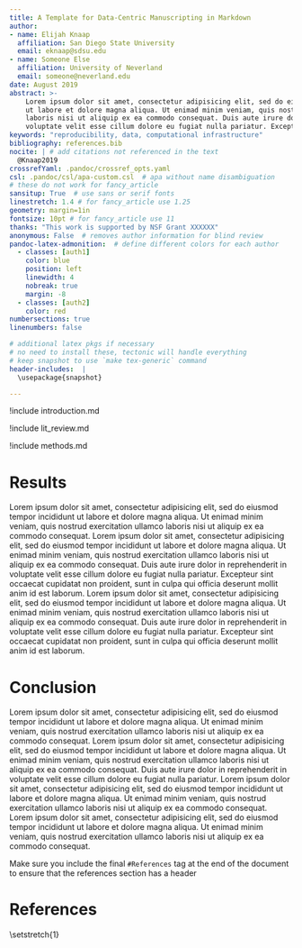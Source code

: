 ```yaml
---
title: A Template for Data-Centric Manuscripting in Markdown
author:
- name: Elijah Knaap
  affiliation: San Diego State University
  email: eknaap@sdsu.edu
- name: Someone Else
  affiliation: University of Neverland
  email: someone@neverland.edu
date: August 2019
abstract: >-
    Lorem ipsum dolor sit amet, consectetur adipisicing elit, sed do eiusmod tempor incididunt
    ut labore et dolore magna aliqua. Ut enimad minim veniam, quis nostrud exercitation ullamco
    laboris nisi ut aliquip ex ea commodo consequat. Duis aute irure dolor in reprehenderit in
    voluptate velit esse cillum dolore eu fugiat nulla pariatur. Excepteur sint occaecat cupidatat non proident, sunt in culpa qui officia deserunt mollit anim id est laborum.
keywords: "reproducibility, data, computational infrastructure"
bibliography: references.bib
nocite: | # add citations not referenced in the text
  @Knaap2019
crossrefYaml: .pandoc/crossref_opts.yaml
csl: .pandoc/csl/apa-custom.csl  # apa without name disambiguation
# these do not work for fancy_article
sansitup: True  # use sans or serif fonts
linestretch: 1.4 # for fancy_article use 1.25
geometry: margin=1in
fontsize: 10pt # for fancy_article use 11
thanks: "This work is supported by NSF Grant XXXXXX"
anonymous: False  # removes author information for blind review
pandoc-latex-admonition:  # define different colors for each author
  - classes: [auth1]
    color: blue
    position: left
    linewidth: 4
    nobreak: true
    margin: -8
  - classes: [auth2]
    color: red
numbersections: true
linenumbers: false

# additional latex pkgs if necessary
# no need to install these, tectonic will handle everything
# keep snapshot to use `make tex-generic` command
header-includes:  | 
  \usepackage{snapshot}

---
```


!include introduction.md

!include lit_review.md

!include methods.md

# Results

Lorem ipsum dolor sit amet, consectetur adipisicing elit, sed do eiusmod tempor incididunt ut labore
et dolore magna aliqua. Ut enimad minim veniam, quis nostrud exercitation ullamco laboris nisi ut
aliquip ex ea commodo consequat. Lorem ipsum dolor sit amet, consectetur adipisicing elit, sed do
eiusmod tempor incididunt ut labore et dolore magna aliqua. Ut enimad minim veniam, quis nostrud
exercitation ullamco laboris nisi ut aliquip ex ea commodo consequat. Duis aute irure dolor in
reprehenderit in voluptate velit esse cillum dolore eu fugiat nulla pariatur. Excepteur sint
occaecat cupidatat non proident, sunt in culpa qui officia deserunt mollit anim id est laborum.
Lorem ipsum dolor sit amet, consectetur adipisicing elit, sed do eiusmod tempor incididunt ut labore
et dolore magna aliqua. Ut enimad minim veniam, quis nostrud exercitation ullamco laboris nisi ut
aliquip ex ea commodo consequat. Duis aute irure dolor in reprehenderit in voluptate velit esse
cillum dolore eu fugiat nulla pariatur. Excepteur sint occaecat cupidatat non proident, sunt in
culpa qui officia deserunt mollit anim id est laborum.

# Conclusion

Lorem ipsum dolor sit amet, consectetur adipisicing elit, sed do eiusmod tempor incididunt ut labore
et dolore magna aliqua. Ut enimad minim veniam, quis nostrud exercitation ullamco laboris nisi ut
aliquip ex ea commodo consequat. Lorem ipsum dolor sit amet, consectetur adipisicing elit, sed do
eiusmod tempor incididunt ut labore et dolore magna aliqua. Ut enimad minim veniam, quis nostrud
exercitation ullamco laboris nisi ut aliquip ex ea commodo consequat. Duis aute irure dolor in
reprehenderit in voluptate velit esse cillum dolore eu fugiat nulla pariatur. Lorem ipsum dolor sit
amet, consectetur adipisicing elit, sed do eiusmod tempor incididunt ut labore et dolore magna
aliqua. Ut enimad minim veniam, quis nostrud exercitation ullamco laboris nisi ut aliquip ex ea
commodo consequat. Lorem ipsum dolor sit amet, consectetur adipisicing elit, sed do eiusmod tempor
incididunt ut labore et dolore magna aliqua. Ut enimad minim veniam, quis nostrud exercitation
ullamco laboris nisi ut aliquip ex ea commodo consequat.

Make sure you include the final `#References` tag at the end of the document to ensure that the references section has a header

# References
\setstretch{1}